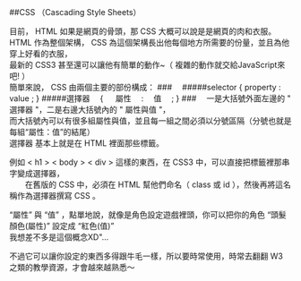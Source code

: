 ##CSS （Cascading Style Sheets）

目前， HTML 如果是網頁的骨頭，那 CSS 大概可以說是是網頁的肉和衣服。  
HTML 作為整個架構， CSS 為這個架構長出他每個地方所需要的份量，並且為他穿上好看的衣服，  
最新的 CSS3 甚至還可以讓他有簡單的動作~（ 複雜的動作就交給JavaScript來吧! ）  
簡單來說， CSS 由兩個主要的部份構成：
###　
#####selector { property : value ; }
#####選擇器　 { 　 屬性 　:　 值　 ; }
###　
一是大括號外面左邊的 " 選擇器 "，二是右邊大括號內的 " 屬性與值 "，  
而大括號內可以有很多組屬性與值，並且每一組之間必須以分號區隔（分號也就是每組“屬性：值”的結尾）  
選擇器  基本上就是在 HTML 裡面那些標籤。  

例如 < h1 > < body > < div > 這樣的東西，在 CSS3 中，可以直接把標籤裡那串字變成選擇器，  
　　在舊版的 CSS 中，必須在 HTML 幫他們命名（ class 或 id ），然後再將這名稱作為選擇器撰寫 CSS 。
  
“屬性” 與 “值” ，點單地說，就像是角色設定遊戲裡頭，你可以把你的角色 “頭髮顏色(屬性)” 設定成 “紅色(值)”  
我想差不多是這個概念XD"...

不過它可以讓你設定的東西多得跟牛毛一樣，所以要時常使用，時常去翻翻 W3 之類的教學資源，才會越來越熟悉～
